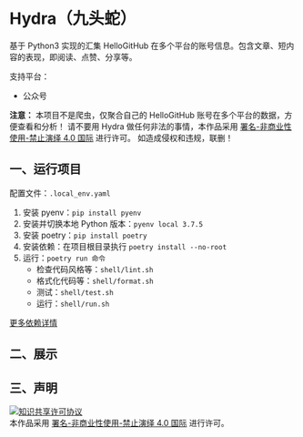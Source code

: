 # Hydra（九头蛇）

基于 Python3 实现的汇集 HelloGitHub 在多个平台的账号信息。包含文章、短内容的表现，即阅读、点赞、分享等。

支持平台：

- 公众号 

**注意：** 本项目不是爬虫，仅聚合自己的 HelloGitHub 账号在多个平台的数据，方便查看和分析！
请不要用 Hydra 做任何非法的事情，本作品采用 <a rel="license" href="https://creativecommons.org/licenses/by-nc-nd/4.0/deed.zh">署名-非商业性使用-禁止演绎 4.0 国际</a> 进行许可。
如造成侵权和违规，联删！

## 一、运行项目

配置文件：`.local_env.yaml`

1. 安装 pyenv：`pip install pyenv`
2. 安装并切换本地 Python 版本：`pyenv local 3.7.5`
3. 安装 poetry：`pip install poetry`
4. 安装依赖：在项目根目录执行 `poetry install --no-root`
5. 运行：`poetry run 命令`
    - 检查代码风格等：`shell/lint.sh`
    - 格式化代码等：`shell/format.sh`
    - 测试：`shell/test.sh`
    - 运行：`shell/run.sh`

[更多依赖详情](/doc/install.md)

## 二、展示



## 三、声明
<a rel="license" href="https://creativecommons.org/licenses/by-nc-nd/4.0/deed.zh"><img alt="知识共享许可协议" style="border-width: 0" src="https://licensebuttons.net/l/by-nc-nd/4.0/88x31.png"></a><br>本作品采用 <a rel="license" href="https://creativecommons.org/licenses/by-nc-nd/4.0/deed.zh">署名-非商业性使用-禁止演绎 4.0 国际</a> 进行许可。

